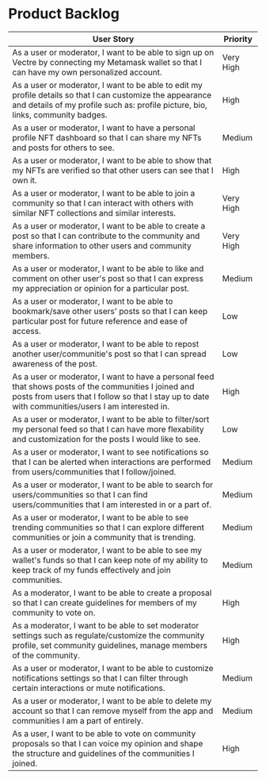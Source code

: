 # Product Backlog

| User Story                                                                                                                                                                                                  | Priority  |
| ----------------------------------------------------------------------------------------------------------------------------------------------------------------------------------------------------------- | --------- |
| As a user or moderator, I want to be able to sign up on Vectre by connecting my Metamask wallet so that I can have my own personalized account.                                                             | Very High |
| As a user or moderator, I want to be able to edit my profile details so that I can customize the appearance and details of my profile such as: profile picture, bio, links, community badges.               | High      |
| As a user or moderator, I want to have a personal profile NFT dashboard so that I can share my NFTs and posts for others to see.                                                                            | Medium    |
| As a user or moderator, I want to be able to show that my NFTs are verified so that other users can see that I own it.                                                                                      | High      |
| As a user or moderator, I want to be able to join a community so that I can interact with others with similar NFT collections and similar interests.                                                        | Very High |
| As a user or moderator, I want to be able to create a post so that I can contribute to the community and share information to other users and community members.                                            | Very High |
| As a user or moderator, I want to be able to like and comment on other user's post so that I can express my appreciation or opinion for a particular post.                                                  | Medium    |
| As a user or moderator, I want to be able to bookmark/save other users' posts so that I can keep particular post for future reference and ease of access.                                                   | Low       |
| As a user or moderator, I want to be able to repost another user/communitie's post so that I can spread awareness of the post.                                                                              | Low       |
| As a user or moderator, I want to have a personal feed that shows posts of the communities I joined and posts from users that I follow so that I stay up to date with communities/users I am interested in. | High      |
| As a user or moderator, I want to be able to filter/sort my personal feed so that I can have more flexability and customization for the posts I would like to see.                                          | Low       |
| As a user or moderator, I want to see notifications so that I can be alerted when interactions are performed from users/communities that I follow/joined.                                                   | Medium    |
| As a user or moderator, I want to be able to search for users/communities so that I can find users/communities that I am interested in or a part of.                                                        | Medium    |
| As a user or moderator, I want to be able to see trending communities so that I can explore different communities or join a community that is trending.                                                     | Medium    |
| As a user or moderator, I want to be able to see my wallet's funds so that I can keep note of my ability to keep track of my funds effectively and join communities.                                        | Medium    |
| As a moderator, I want to be able to create a proposal so that I can create guidelines for members of my community to vote on.                                                                              | High      |
| As a moderator, I want to be able to set moderator settings such as regulate/customize the community profile, set community guidelines, manage members of the community.                                    | High      |
| As a user or moderator, I want to be able to customize notifications settings so that I can filter through certain interactions or mute notifications.                                                      | Medium    |
| As a user or moderator, I want to be able to delete my account so that I can remove myself from the app and communities I am a part of entirely.                                                            | Medium    |
| As a user, I want to be able to vote on community proposals so that I can voice my opinion and shape the structure and guidelines of the communities I joined.                                              | High      |
